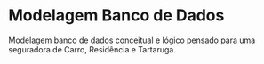 # Modelagem Banco de Dados
Modelagem banco de dados conceitual e lógico pensado para uma seguradora de Carro, Residência e Tartaruga.
